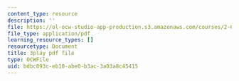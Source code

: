 ```yaml
---
content_type: resource
description: ''
file: https://ol-ocw-studio-app-production.s3.amazonaws.com/courses/2-627-fundamentals-of-photovoltaics-fall-2013/bdbc093ceb10abe0b3ac3a03a8c45415_n25tsUQb3vo.pdf
file_type: application/pdf
learning_resource_types: []
resourcetype: Document
title: 3play pdf file
type: OCWFile
uid: bdbc093c-eb10-abe0-b3ac-3a03a8c45415
---
```

